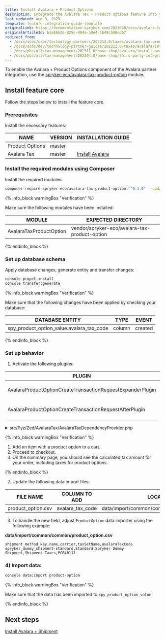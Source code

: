 ```yaml
---
title: Install Avalara + Product Options
description: Integrate the Avalara Tax + Product Options feature into your project
last_updated: Aug 3, 2023
template: feature-integration-guide-template
originalLink: https://documentation.spryker.com/2021080/docs/avalara-tax-product-options-feature-integration
originalArticleId: baa66b26-825e-404a-a8e4-1b48cb00cd67
redirect_from:
  - /docs/scos/user/technology-partners/202212.0/taxes/avalara-tax-product-options-feature-integration.html
  - /docs/scos/dev/technology-partner-guides/202212.0/taxes/avalara/integrating-avalara-tax-product-options.html
  - /docs/pbc/all/tax-management/202311.0/base-shop/avalara/install-avalara-product-options.html
  - /docs/pbc/all/tax-management/202204.0/base-shop/third-party-integrations/integrate-avalara-tax-product-options.html
---
```


To enable the Avalara + Product Options component of the Avalara partner integration, use the [spryker-eco/avalara-tax-product-option](https://github.com/spryker-eco/avalara-tax-product-option) module.

## Install feature core

Follow the steps below to install the feature core.

### Prerequisites

Install the necessary features:

|NAME | VERSION | INSTALLATION GUIDE |
|--- | --- | --- |
| Product Options | master |  |
| Avalara Tax | master | [Install Avalara](/docs/pbc/all/tax-management/{{page.version}}/base-shop/third-party-integrations/avalara/install-avalara.html) |

### Install the required modules using Composer

Install the required modules:

```bash
composer require spryker-eco/avalara-tax-product-option:"^0.1.0" --update-with-dependencies
```


{% info_block warningBox "Verification" %}

Make sure the following modules have been installed:

|MODULE | EXPECTED DIRECTORY |
| --- | --- |
|AvalaraTaxProductOption | vendor/spryker-eco/avalara-tax-product-option|

{% endinfo_block %}

### Set up database schema

Apply database changes, generate entity and transfer changes:

```bash
console propel:install
console transfer:generate
```

{% info_block warningBox "Verification" %}

Make sure that the following changes have been applied by checking your database:

|DATABASE ENTITY| TYPE| EVENT |
|--- |---| ---|
|spy_product_option_value.avalara_tax_code |column | created |

{% endinfo_block %}

### Set up behavior

1. Activate the following plugins:

| PLUGIN | SPECIFICATION | PREREQUISITES | NAMESPACE |
| --- | --- | --- | --- |
| AvalaraProductOptionCreateTransactionRequestExpanderPlugin | Expands `AvalaraCreateTransactionRequestTransfer` with product option data. |  | SprykerEco\Zed\AvalaraTaxProductOption\Communication\Plugin\AvalaraTax |
| AvalaraProductOptionCreateTransactionRequestAfterPlugin | Calculates taxes for `ProductOptions` based on `AvalaraCreateTransactionResponseTransfer`. |  | SprykerEco\Zed\AvalaraTaxProductOption\Communication\Plugin\AvalaraTax |

<details>
<summary markdown='span'>src/Pyz/Zed/AvalaraTax/AvalaraTaxDependencyProvider.php</summary>

```php
<?php

namespace Pyz\Zed\AvalaraTax;

use SprykerEco\Zed\AvalaraTax\AvalaraTaxDependencyProvider as SprykerAvalaraTaxDependencyProvider;
use SprykerEco\Zed\AvalaraTaxShipment\Communication\Plugin\AvalaraTax\AvalaraShipmentCreateTransactionRequestAfterPlugin;
use SprykerEco\Zed\AvalaraTaxShipment\Communication\Plugin\AvalaraTax\AvalaraShipmentCreateTransactionRequestExpanderPlugin;

class AvalaraTaxDependencyProvider extends SprykerAvalaraTaxDependencyProvider
{
    /**
     * @return \SprykerEco\Zed\AvalaraTaxExtension\Dependency\Plugin\CreateTransactionRequestExpanderPluginInterface[]
     */
    protected function getCreateTransactionRequestExpanderPlugins(): array
    {
        return [
            new AvalaraShipmentCreateTransactionRequestExpanderPlugin(),
        ];
    }

    /**
     * @return \SprykerEco\Zed\AvalaraTaxExtension\Dependency\Plugin\CreateTransactionRequestAfterPluginInterface[]
     */
    protected function getCreateTransactionRequestAfterPlugins(): array
    {
        return [
            new AvalaraShipmentCreateTransactionRequestAfterPlugin(),
        ];
    }
}
```

</details>

{% info_block warningBox "Verification" %}

1. Add an item with a product option to a cart.
2. Proceed to checkout.
3. On the summary page, you should see the calculated tax amount for your order, including taxes for product options.

{% endinfo_block %}    

2. Update the following data import files:

|FILE NAME | COLUMN TO ADD | LOCATION |
|--- | --- | --- |
|product_option.csv | avalara_tax_code | data/import/common/common/product_option.csv |

3. To handle the new field, adjust `ProductOption` data importer using the following example:

**data/import/common/common/product\_option.csv**
```csv
shipment_method_key,name,carrier,taxSetName,avalaraTaxCode
spryker_dummy_shipment-standard,Standard,Spryker Dummy Shipment,Shipment Taxes,PC040111
```

### 4) Import data:

```bash
console data:import product-option
```

{% info_block warningBox "Verification" %}

Make sure that the data has been imported to `spy_product_option_value`.

{% endinfo_block %}

## Next steps

[Install Avalara + Shipment](/docs/pbc/all/tax-management/{{page.version}}/base-shop/third-party-integrations/avalara/install-avalara-shipment.html)
